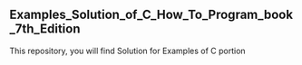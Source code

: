 ## **Examples_Solution_of_C_How_To_Program_book_7th_Edition**
This repository, you will find Solution for Examples of C portion 
